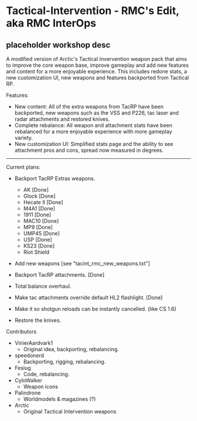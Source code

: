# Tactical-Intervention - RMC's Edit, aka RMC InterOps

placeholder workshop desc
--------------------------------------------------------------------------------

A modified version of Arctic's Tactical Invervention weapon pack that aims to improve the core weapon base, improve gameplay and add new features and content for a more enjoyable experience.  This includes redone stats, a new customization UI, new weapons and features backported from Tactical RP.

Features:
- New content: All of the extra weapons from TacRP have been backported, new weapons such as the VSS and P226, tac laser and radar attachments and restored knives.
- Complete rebalance: All weapon and attachment stats have been rebalanced for a more enjoyable experience with more gameplay variety.
- New customization UI: Simplified stats page and the ability to see attachment pros and cons, spread now measured in degrees.

--------------------------------------------------------------------------------

Current plans:
- Backport TacRP Extras weapons.
    - AK [Done]
    - Glock [Done]
    - Hecate II [Done]
    - M4A1 [Done]
    - 1911 [Done]
    - MAC10 [Done]
    - MP9 [Done]
    - UMP45 [Done]
    - USP [Done]
    - KS23 [Done]
    - Riot Shield
    
- Add new weapons [see "tacint_rmc_new_weapons.txt"]
- Backport TacRP attachments. [Done]
- Total balance overhaul.
- Make tac attachments override default HL2 flashlight. [Done]
- Make it so shotgun reloads can be instantly cancelled. (like CS 1.6)
- Restore the knives.

Contributors
- VinierAardvark1
  - Original idea, backporting, rebalancing.
- speedonerd
  - Backporting, rigging, rebalancing.
- Fesiug
  - Code, rebalancing.
- CyloWalker
  - Weapon icons
- Palindrone
  - Worldmodels & magazines (?)
- Arctic
  - Original Tactical Intervention weapons
